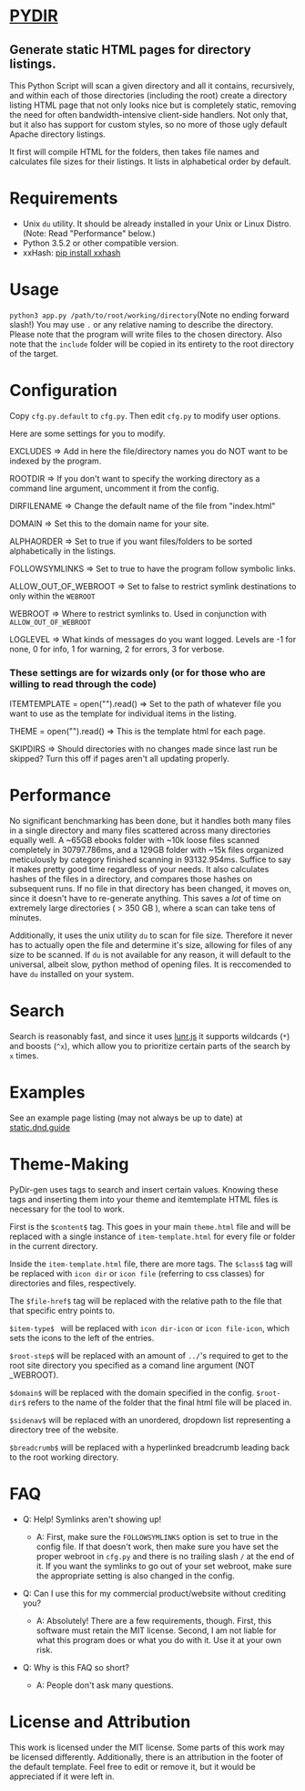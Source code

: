 # [PYDIR](https://github.com/montessquio/pydir)

## Generate static HTML pages for directory listings.

This Python Script will scan a given directory and all it contains, recursively, and within each of those directories (including the root) create a directory listing HTML page that not only looks nice but is completely static, removing the need for often bandwidth-intensive client-side handlers. Not only that, but it also has support for custom styles, so no more of those ugly default Apache directory listings.

It first will compile HTML for the folders, then takes file names and calculates file sizes for their listings. It lists in alphabetical order by default.

# Requirements
 - Unix `du` utility. It should be already installed in your Unix or Linux Distro. (Note: Read "Performance" below.)
 - Python 3.5.2 or other compatible version.
 - xxHash: [pip install xxhash](https://cyan4973.github.io/xxHash/)

# Usage

`python3 app.py /path/to/root/working/directory`(Note no ending forward slash!) You may use `.` or any relative naming to describe the directory. Please note that the program will write files to the chosen directory. Also note that the `include` folder will be copied in its entirety to the root directory of the target.

# Configuration

Copy `cfg.py.default` to `cfg.py`. Then edit `cfg.py` to modify user options.

Here are some settings for you to modify.



EXCLUDES => Add in here the file/directory names you do NOT want to be indexed by the program.

ROOTDIR => If you don't want to specify the working directory as a command line argument, uncomment it from the config.

DIRFILENAME => Change the default name of the file from "index.html"

DOMAIN => Set this to the domain name for your site.

ALPHAORDER => Set to true if you want files/folders to be sorted alphabetically in the listings.

FOLLOWSYMLINKS => Set to true to have the program follow symbolic links.

ALLOW_OUT_OF_WEBROOT => Set to false to restrict symlink destinations to only within the `WEBROOT`

WEBROOT => Where to restrict symlinks to. Used in conjunction with `ALLOW_OUT_OF_WEBROOT`

LOGLEVEL => What kinds of messages do you want logged. Levels are -1 for none, 0 for info, 1 for warning, 2 for errors, 3 for verbose.


### These settings are for wizards only (or for those who are willing to read through the code)
ITEMTEMPLATE = open("<filename>").read()  => Set <filename> to the path of whatever file you want to use as the template for individual items in the listing.

THEME = open("<filename>").read() => This is the template html for each page.

SKIPDIRS => Should directories with no changes made since last run be skipped? Turn this off if pages aren't all updating properly.


# Performance
No significant benchmarking has been done, but it handles both many files in a single directory and many files scattered across many directories equally well.
A ~65GB ebooks folder with ~10k loose files scanned completely in 30797.786ms, and a 129GB folder with ~15k files organized meticulously by category finished scanning in 93132.954ms. Suffice to say it makes pretty good time regardless of your needs. It also calculates hashes of the files in a directory, and compares those hashes on subsequent runs. If no file in that directory has been changed, it moves on, since it doesn't have to re-generate anything. This saves a *lot* of time on extremely large directories ( > 350 GB ), where a scan can take tens of minutes.

Additionally, it uses the unix utility `du` to scan for file size. Therefore it never has to actually open the file and determine it's size, allowing for files of any size to be scanned. If `du` is not available for any reason, it will default to the universal, albeit slow, python method of opening files. It is reccomended to have `du` installed on your system.

# Search
Search is reasonably fast, and since it uses [lunr.js](https://lunrjs.com) it supports wildcards (`*`) and boosts (`^x`), which allow you to prioritize certain parts of the search by `x` times.

# Examples
See an example page listing (may not always be up to date) at [static.dnd.guide](https://static.dnd.guide)

# Theme-Making
PyDir-gen uses tags to search and insert certain values. Knowing these tags and inserting them into your theme and itemtemplate HTML files is necessary for the tool to work.

First is the `$content$` tag. This goes in your main `theme.html` file and will be replaced with a single instance of `item-template.html` for every file or folder in the current directory.

Inside the `item-template.html` file, there are more tags. The `$class$` tag will be replaced with `icon dir` or `icon file` (referring to css classes) for directories and files, respectively.

The `$file-href$` tag will be replaced with the relative path to the file that that specific entry points to.

`$item-type$ ` will be replaced with `icon dir-icon` or `icon file-icon`, which sets the icons to the left of the entries.

`$root-step$` will be replaced with an amount of `../`'s required to get to the root site directory you specified as a comand line argument (NOT \_WEBROOT).

`$domain$` will be replaced with the domain specified in the config. `$root-dir$` refers to the name of the folder that the final html file will be placed in.

`$sidenav$` will be replaced with an unordered, dropdown list representing a directory tree of the website.

`$breadcrumb$` will be replaced with a hyperlinked breadcrumb leading back to the root working directory.

# FAQ
- Q: Help! Symlinks aren't showing up!
  - A: First, make sure the `FOLLOWSYMLINKS` option is set to true in the config file. If that doesn't work, then make sure you have set the proper webroot in `cfg.py` and there is no trailing slash `/` at the end of it. If you want the symlinks to go out of your set webroot, make sure the appropriate setting is also changed in the config.

- Q: Can I use this for my commercial product/website without crediting you?
  - A: Absolutely! There are a few requirements, though. First, this software must retain the MIT license. Second, I am not liable for what this program does or what you do with it. Use it at your own risk.

- Q: Why is this FAQ so short?
  - A: People don't ask many questions.

# License and Attribution
This work is licensed under the MIT license. Some parts of this work may be licensed differently.
Additionally, there is an attribution in the footer of the default template. Feel free to edit or remove it, but it would be appreciated if it were left in.
